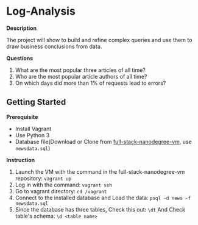 # Log-Analysis

**Description**

The project will show to build and refine complex queries and use them to draw business conclusions from data.

**Questions**
1. What are the most popular three articles of all time?
2. Who are the most popular article authors of all time?
3. On which days did more than 1% of requests lead to errors?

## Getting Started
**Prerequisite**
- Install Vagrant
- Use Python 3
- Database file(Download or Clone from [full-stack-nanodegree-vm](https://github.com/udacity/fullstack-nanodegree-vm), use `newsdata.sql`)

**Instruction**
1. Launch the VM with the command in the full-stack-nanodegree-vm repository:
` vagrant up `
2. Log in with the command:
` vagrant ssh `
3. Go to vagrant directory:
` cd /vagrant `
4. Connect to the installed database and Load the data:
` psql -d news -f newsdata.sql `
5. Since the database has three tables, Check this out:
` \dt `
And
Check table's schema:
` \d <table name> `


